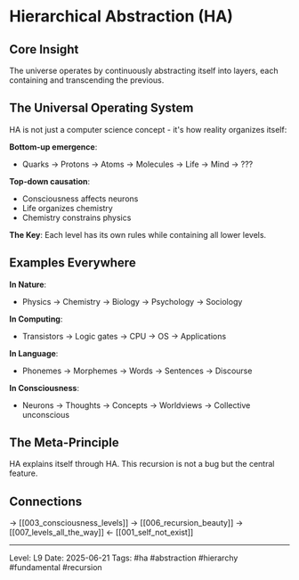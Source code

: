 # Hierarchical Abstraction (HA)
## Core Insight
The universe operates by continuously abstracting itself into layers, each containing and transcending the previous.

## The Universal Operating System

HA is not just a computer science concept - it's how reality organizes itself:

**Bottom-up emergence**:
- Quarks → Protons → Atoms → Molecules → Life → Mind → ???

**Top-down causation**:
- Consciousness affects neurons
- Life organizes chemistry  
- Chemistry constrains physics

**The Key**: Each level has its own rules while containing all lower levels.

## Examples Everywhere

**In Nature**:
- Physics → Chemistry → Biology → Psychology → Sociology

**In Computing**:
- Transistors → Logic gates → CPU → OS → Applications

**In Language**:
- Phonemes → Morphemes → Words → Sentences → Discourse

**In Consciousness**:
- Neurons → Thoughts → Concepts → Worldviews → Collective unconscious

## The Meta-Principle

HA explains itself through HA. This recursion is not a bug but the central feature.

## Connections
→ [[003_consciousness_levels]]
→ [[006_recursion_beauty]]
→ [[007_levels_all_the_way]]
← [[001_self_not_exist]]

---
Level: L9
Date: 2025-06-21
Tags: #ha #abstraction #hierarchy #fundamental #recursion
